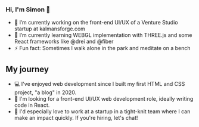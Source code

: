 ### Hi, I'm Simon 👋

- 🔭 I’m currently working on the front-end UI/UX of a Venture Studio startup at kalmansforge.com
- 🌱 I’m currently learning WEBGL implementation with THREE.js and some React frameworks like @drei and @fiber
- ⚡ Fun fact: Sometimes I walk alone in the park and meditate on a bench

## My journey

- 💻 I've enjoyed web development since I built my first HTML and CSS project, "a blog" in 2020.
- 🤔 I'm looking for a front-end UI/UX web development role, ideally writing code in React. 
- 👯 I'd especially love to work at a startup in a tight-knit team where I can make an impact quickly. If you're hiring, let's chat!

<!--
**simongorozabel/simongorozabel** is a ✨ _special_ ✨ repository because its `README.md` (this file) appears on your GitHub profile.

Here are some ideas to get you started:

- 🔭 I’m currently working on ...
- 🌱 I’m currently learning ...
- 👯 I’m looking to collaborate on ...
- 🤔 I’m looking for help with ...
- 💬 Ask me about ...
- 📫 How to reach me: ...
- 😄 Pronouns: ...
- ⚡ Fun fact: ...
-->
